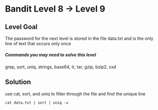 # Bandit Level 8 → Level 9
## Level Goal

The password for the next level is stored in the file data.txt and is the only line of text that occurs only once
##### Commands you may need to solve this level

grep, sort, uniq, strings, base64, tr, tar, gzip, bzip2, xxd

## Solution
use cat, sort, and uniq to filter through the file and find the unique line
```
cat data.txt | sort | uniq -u
```
